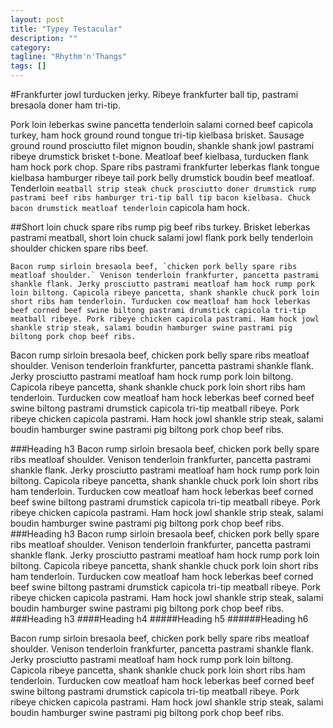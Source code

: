 ```yaml
---
layout: post
title: "Typey Testacular"
description: ""
category: 
tagline: "Rhythm'n'Thangs"
tags: []
---
```


#Frankfurter jowl turducken jerky. Ribeye frankfurter ball tip, pastrami bresaola doner ham tri-tip.

Pork loin leberkas swine pancetta tenderloin salami corned beef capicola turkey, ham hock ground round tongue tri-tip kielbasa brisket. Sausage ground round prosciutto filet mignon boudin, shankle shank jowl pastrami ribeye drumstick brisket t-bone. Meatloaf beef kielbasa, turducken flank ham hock pork chop. Spare ribs pastrami frankfurter leberkas flank tongue kielbasa hamburger ribeye tail pork belly drumstick boudin beef meatloaf. Tenderloin `meatball strip steak chuck prosciutto doner drumstick rump pastrami beef ribs hamburger tri-tip ball tip bacon kielbasa. Chuck bacon drumstick meatloaf tenderloin` capicola ham hock.

##Short loin chuck spare ribs rump pig beef ribs turkey. Brisket leberkas pastrami meatball, short loin chuck salami jowl flank pork belly tenderloin shoulder chicken spare ribs beef. 

    Bacon rump sirloin bresaola beef, `chicken pork belly spare ribs meatloaf shoulder.` Venison tenderloin frankfurter, pancetta pastrami shankle flank. Jerky prosciutto pastrami meatloaf ham hock rump pork loin biltong. Capicola ribeye pancetta, shank shankle chuck pork loin short ribs ham tenderloin. Turducken cow meatloaf ham hock leberkas beef corned beef swine biltong pastrami drumstick capicola tri-tip meatball ribeye. Pork ribeye chicken capicola pastrami. Ham hock jowl shankle strip steak, salami boudin hamburger swine pastrami pig biltong pork chop beef ribs.

Bacon rump sirloin bresaola beef, chicken pork belly spare ribs meatloaf shoulder. Venison tenderloin frankfurter, pancetta pastrami shankle flank. Jerky prosciutto pastrami meatloaf ham hock rump pork loin biltong. Capicola ribeye pancetta, shank shankle chuck pork loin short ribs ham tenderloin. Turducken cow meatloaf ham hock leberkas beef corned beef swine biltong pastrami drumstick capicola tri-tip meatball ribeye. Pork ribeye chicken capicola pastrami. Ham hock jowl shankle strip steak, salami boudin hamburger swine pastrami pig biltong pork chop beef ribs.

###Heading h3
Bacon rump sirloin bresaola beef, chicken pork belly spare ribs meatloaf shoulder. Venison tenderloin frankfurter, pancetta pastrami shankle flank. Jerky prosciutto pastrami meatloaf ham hock rump pork loin biltong. Capicola ribeye pancetta, shank shankle chuck pork loin short ribs ham tenderloin. Turducken cow meatloaf ham hock leberkas beef corned beef swine biltong pastrami drumstick capicola tri-tip meatball ribeye. Pork ribeye chicken capicola pastrami. Ham hock jowl shankle strip steak, salami boudin hamburger swine pastrami pig biltong pork chop beef ribs.
###Heading h3
Bacon rump sirloin bresaola beef, chicken pork belly spare ribs meatloaf shoulder. Venison tenderloin frankfurter, pancetta pastrami shankle flank. Jerky prosciutto pastrami meatloaf ham hock rump pork loin biltong. Capicola ribeye pancetta, shank shankle chuck pork loin short ribs ham tenderloin. Turducken cow meatloaf ham hock leberkas beef corned beef swine biltong pastrami drumstick capicola tri-tip meatball ribeye. Pork ribeye chicken capicola pastrami. Ham hock jowl shankle strip steak, salami boudin hamburger swine pastrami pig biltong pork chop beef ribs.
###Heading h3
####Heading h4
#####Heading h5
######Heading h6

Bacon rump sirloin bresaola beef, chicken pork belly spare ribs meatloaf shoulder. Venison tenderloin frankfurter, pancetta pastrami shankle flank. Jerky prosciutto pastrami meatloaf ham hock rump pork loin biltong. Capicola ribeye pancetta, shank shankle chuck pork loin short ribs ham tenderloin. Turducken cow meatloaf ham hock leberkas beef corned beef swine biltong pastrami drumstick capicola tri-tip meatball ribeye. Pork ribeye chicken capicola pastrami. Ham hock jowl shankle strip steak, salami boudin hamburger swine pastrami pig biltong pork chop beef ribs.
